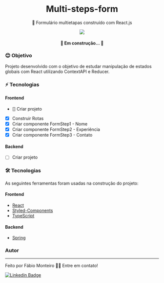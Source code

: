<h1 align="center">Multi-steps-form</h1>
<p align="center">📝 Formulário multietapas construído com React.js</p>
<p align="center">
  <img src="https://img.shields.io/static/v1?label=Form&message=FMRM&color=blueviolet&style=flat-square&logo=ghost"/>
</p>
<h4 align="center"> 
	🚧  Em construção...  🚧
</h4>

### 😊 Objetivo
<p align="left">Projeto desenvolvido com o objetivo de estudar manipulação de estados globais com React utilizando ContextAPI e Reducer.</p>

### ⚡ Tecnologias
#### Frontend
- [] Criar projeto
- [x] Construir Rotas
- [x] Criar componente FormStep1 - Nome
- [x] Criar componente FormStep2 - Experiência
- [x] Criar componente FormStep3 - Contato

#### Backend
- [ ] Criar projeto

### 🛠 Tecnologias

As seguintes ferramentas foram usadas na construção do projeto:

#### Frontend
- [React](https://pt-br.reactjs.org/)
- [Styled-Components](https://styled-components.com/)
- [TypeScript](https://www.typescriptlang.org/)
#### Backend
- [Spring](https://spring.io/projects/spring-boot)

### Autor
---
Feito por Fábio Monteiro 👋🏽 Entre em contato!

 [![Linkedin Badge](https://img.shields.io/badge/-fabiomrm-blue?style=flat-square&logo=Linkedin&logoColor=white&link=https://www.linkedin.com/in/fabiomrm/)](https://www.linkedin.com/in/fabiomrm/) 
